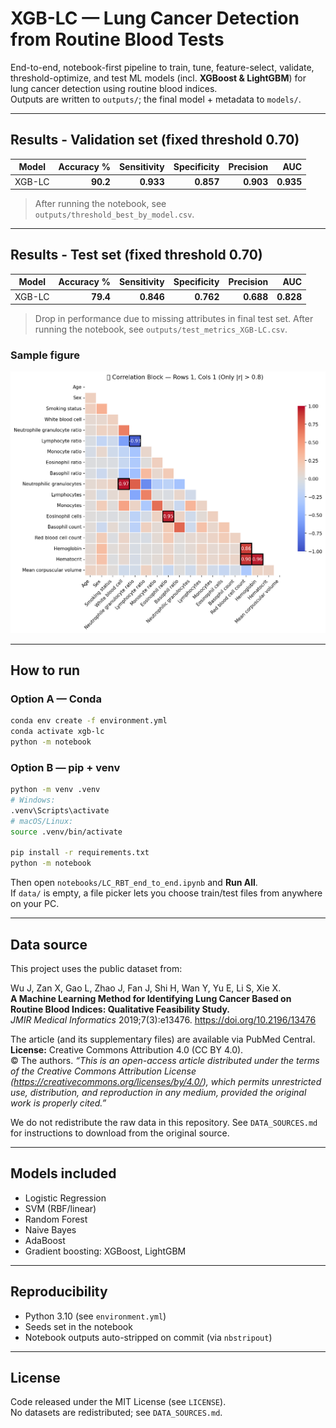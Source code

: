 # XGB-LC — Lung Cancer Detection from Routine Blood Tests

End-to-end, notebook-first pipeline to train, tune, feature-select, validate, threshold-optimize,
and test ML models (incl. **XGBoost & LightGBM**) for lung cancer detection using routine blood indices.  
Outputs are written to `outputs/`; the final model + metadata to `models/`.

---

## Results - Validation set (fixed threshold 0.70)

| Model  | Accuracy % | Sensitivity | Specificity | Precision | AUC  |
|--------|-----------:|------------:|------------:|----------:|-----:|
| XGB-LC | **90.2**   | **0.933**   | **0.857**   | **0.903** | **0.935** |

> After running the notebook, see `outputs/threshold_best_by_model.csv`.

---

##  Results - Test set (fixed threshold 0.70)

| Model  | Accuracy % | Sensitivity | Specificity | Precision | AUC  |
|--------|-----------:|------------:|------------:|----------:|-----:|
| XGB-LC | **79.4**   | **0.846**   | **0.762**   | **0.688** | **0.828** |

> Drop in performance due to missing attributes in final test set. After running the notebook, see `outputs/test_metrics_XGB-LC.csv`.

### Sample figure

![Correlation block (|r|>0.8)](docs/figures/corr_block_r1_c1.png)

---

## How to run

### Option A — Conda
```bash
conda env create -f environment.yml
conda activate xgb-lc
python -m notebook
```

### Option B — pip + venv
```bash
python -m venv .venv
# Windows:
.venv\Scripts\activate
# macOS/Linux:
source .venv/bin/activate

pip install -r requirements.txt
python -m notebook
```

Then open `notebooks/LC_RBT_end_to_end.ipynb` and **Run All**.  
If `data/` is empty, a file picker lets you choose train/test files from anywhere on your PC.

---

## Data source

This project uses the public dataset from:

Wu J, Zan X, Gao L, Zhao J, Fan J, Shi H, Wan Y, Yu E, Li S, Xie X.  
**A Machine Learning Method for Identifying Lung Cancer Based on Routine Blood Indices: Qualitative Feasibility Study.**  
*JMIR Medical Informatics* 2019;7(3):e13476. https://doi.org/10.2196/13476

The article (and its supplementary files) are available via PubMed Central.  
**License:** Creative Commons Attribution 4.0 (CC BY 4.0).  
© The authors. *“This is an open-access article distributed under the terms of the Creative Commons Attribution License (https://creativecommons.org/licenses/by/4.0/), which permits unrestricted use, distribution, and reproduction in any medium, provided the original work is properly cited.”*

We do not redistribute the raw data in this repository. See `DATA_SOURCES.md` for instructions to download from the original source.

---

## Models included

- Logistic Regression  
- SVM (RBF/linear)  
- Random Forest  
- Naive Bayes  
- AdaBoost  
- Gradient boosting: XGBoost, LightGBM  

---

## Reproducibility

- Python 3.10 (see `environment.yml`)  
- Seeds set in the notebook  
- Notebook outputs auto-stripped on commit (via `nbstripout`)  

---

## License

Code released under the MIT License (see `LICENSE`).  
No datasets are redistributed; see `DATA_SOURCES.md`.
